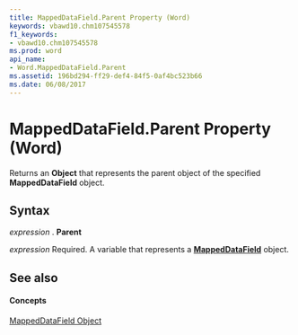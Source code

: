```yaml
---
title: MappedDataField.Parent Property (Word)
keywords: vbawd10.chm107545578
f1_keywords:
- vbawd10.chm107545578
ms.prod: word
api_name:
- Word.MappedDataField.Parent
ms.assetid: 196bd294-ff29-def4-84f5-0af4bc523b66
ms.date: 06/08/2017
---
```



# MappedDataField.Parent Property (Word)

Returns an  **Object** that represents the parent object of the specified **MappedDataField** object.


## Syntax

 _expression_ . **Parent**

 _expression_ Required. A variable that represents a **[MappedDataField](Word.MappedDataField.md)** object.


## See also


#### Concepts


[MappedDataField Object](Word.MappedDataField.md)

